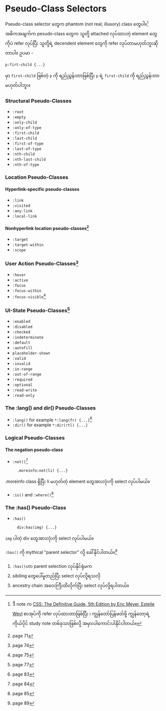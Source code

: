 # Pseudo-Class Selectors

Pseudo-class selector တွေက phantom (not real; illusory) class တွေပါ။[^1] အဓိကအချက်က pesudo-class တွေက သူတို့ attached လုပ်ထားတဲ့ element တွေကိုပဲ refer လုပ်ပြီး သူတို့ရဲ့ decendent element တွေကို refer လုပ်တာမဟုတ်ဘူးဆိုတာပါ။ ဥပမာ - 

    p:firt-child {...}

မှာ `first-child` ဖြစ်တဲ့ `p` ကို ရည်ညွှန်းတာဖြစ်ပြီး `p` ရဲ့ `first-child` ကို ရည်ညွှန်းတာ မဟုတ်ပါဘူး။ 

### Structural Pseudo-Classes

- `:root`
- `:empty`
- `:only-child`
- `:only-of-type`
- `:first-child`
- `:last-child`
- `:first-of-type`
- `:last-of-type`
- `:nth-child`
- `:nth-last-child`
- `:nth-of-type`

### Location Pseudo-Classes

#### Hyperlink-specific pseudo-classes

- `:link`
- `:visited`
- `:any-link`
- `:local-link`

#### Nonhyperlink location pseudo-classes[^2]

- `:target`
- `:target-within`
- `:scope`

### User Action Pseudo-Classes[^3]

- `:hover`
- `:active`
- `:focus`
- `:focus-within`
- `:focus-visible`[^4]

### UI-State Pseudo-Classes[^5]

- `:enabled`
- `:disabled`
- `:checked`
- `:indeterminate`
- `:default`
- `:autofill`
- `placeholder-shown`
- `:valid`
- `:invalid`
- `:in-range`
- `:out-of-range`
- `:required`
- `:optional`
- `:read-write`
- `:read-only`

### The :lang() and dir() Pseudo-Classes

- `:lang()` for example `*:lang(fr) {...}`[^6]
- `:dir()`  for example `*:dir(rtl) {...}`

### Logical Pseudo-Classes

#### The negation pseudo-class

- `:not()`[^7]

        .moreinfo:not(li) {...}

.moreinfo class ရှိပြီး li မဟုတ်တဲ့ element တွေအားလုံးကို select လုပ်ပါမယ်။

- `:is()` and `:where()`[^8]


### The :has() Pseudo-Class

- `:has()`

        div:has(img) {...}

`img` ပါတဲ့ div တွေအားလုံးကို select လုပ်ပါမယ်။ 

`:has()` ကို mythical "parent selector" လို့ ခေါ်နိုင်ပါတယ်။[^9]  

1. `:has()`ဟာ parent selection လုပ်နိုင်ရုံမက
2. sibiling တွေပေါ်မူတည်ပြီး select လုပ်လို့ရသလို
3. ancestry chain အဝေးကြီးထိလိုက်ပြီး select လုပ်လို့ရပါတယ်။ 



[^1]: ဒီ note က [CSS: The Definitive Guide, 5th Edition by Eric Meyer, Estelle Weyl](https://www.oreilly.com/library/view/css-the-definitive/9781098117603/) စာအုပ်ကို refer လုပ်ထားတာဖြစ်ပြီး ၊ ကျွန်တော်ပြန်ဖတ်ဖို့ ကျွန်တော့ရဲ့ ကိုယ်ပိုင် study note တစ်ခုသာဖြစ်လို့ အမှားပါကောင်းပါနိုင်ပါတယ်။  
[^2]: page 71
[^3]: page 74
[^4]: page 75
[^5]: page 77
[^6]: page 83
[^7]: page 84
[^8]: page 85
[^9]: page 89